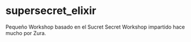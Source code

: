 # supersecret_elixir
Pequeño Workshop basado en el Sucret Secret Workshop impartido hace mucho por Zura.

